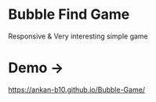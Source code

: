 # Bubble Find Game
Responsive & Very interesting simple game

# Demo ->
https://ankan-b10.github.io/Bubble-Game/
